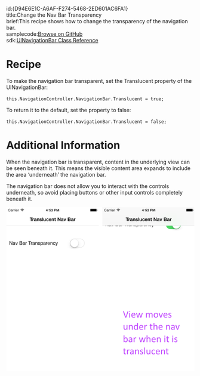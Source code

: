 id:{D94E6E1C-A6AF-F274-5468-2ED601AC6FA1}  
title:Change the Nav Bar Transparency  
brief:This recipe shows how to change the transparency of the navigation bar.  
samplecode:[Browse on GitHub](https://github.com/xamarin/recipes/tree/master/ios/content_controls/navigation_controller/change_the_nav_bar_transparency)  
sdk:[UINavigationBar Class Reference](https://developer.apple.com/library/ios/#documentation/UIKit/Reference/UINavigationBar_Class/Reference/UINavigationBar.html)  

<a name="Recipe" class="injected"></a>


# Recipe

To make the navigation bar transparent, set the Translucent property of the
UINavigationBar:

```
this.NavigationController.NavigationBar.Translucent = true;
```

To return it to the default, set the property to false:

```
this.NavigationController.NavigationBar.Translucent = false;
```

 <a name="Additional_Information" class="injected"></a>


# Additional Information

When the navigation bar is transparent, content in the underlying view can be
seen beneath it. This means the visible content area expands to include the area
‘underneath’ the navigation bar.

The navigation bar does not allow you to interact with the controls
underneath, so avoid placing buttons or other input controls completely beneath
it.

 [ ![](Images/Picture_1.png)](Images/Picture_1.png)
